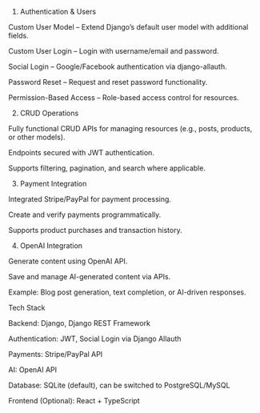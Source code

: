 1. Authentication & Users

Custom User Model – Extend Django’s default user model with additional fields.

Custom User Login – Login with username/email and password.

Social Login – Google/Facebook authentication via django-allauth.

Password Reset – Request and reset password functionality.

Permission-Based Access – Role-based access control for resources.

2. CRUD Operations

Fully functional CRUD APIs for managing resources (e.g., posts, products, or other models).

Endpoints secured with JWT authentication.

Supports filtering, pagination, and search where applicable.

3. Payment Integration

Integrated Stripe/PayPal for payment processing.

Create and verify payments programmatically.

Supports product purchases and transaction history.

4. OpenAI Integration

Generate content using OpenAI API.

Save and manage AI-generated content via APIs.

Example: Blog post generation, text completion, or AI-driven responses.

Tech Stack

Backend: Django, Django REST Framework

Authentication: JWT, Social Login via Django Allauth

Payments: Stripe/PayPal API

AI: OpenAI API

Database: SQLite (default), can be switched to PostgreSQL/MySQL

Frontend (Optional): React + TypeScript
